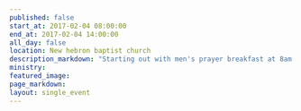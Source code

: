 ```yaml
---
published: false
start_at: 2017-02-04 08:00:00
end_at: 2017-02-04 14:00:00
all_day: false
location: New hebron baptist church
description_markdown: "Starting out with men's prayer breakfast at 8am. Then we will also have a work day around the church!"
ministry:
featured_image:
page_markdown:
layout: single_event
---
```


